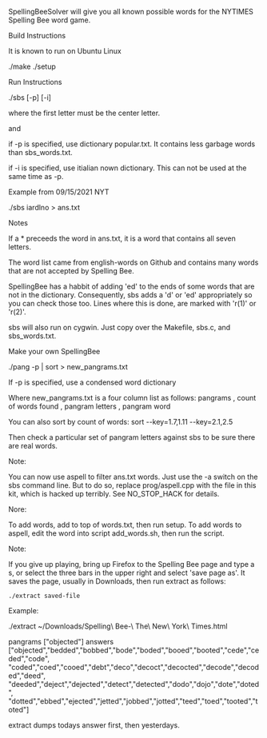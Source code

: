 SpellingBeeSolver will give you all known possible words
for the NYTIMES Spelling Bee word game.

Build Instructions

  It is known to run on Ubuntu Linux

  ./make
  ./setup

Run Instructions

  ./sbs [-p] [-i] <seven-puzzle-letters>

  where the first letter must be the center letter.

  and

  if -p is specified, use dictionary popular.txt. It contains
  less garbage words than sbs_words.txt.
 
  if -i is specified, use itialian nown dictionary. This can not be used
  at the same time as -p.
 
Example from 09/15/2021 NYT

  ./sbs iardlno > ans.txt

Notes

  If a * preceeds the word in ans.txt, it is a word that contains
  all seven letters.

  The word list came from english-words on Github and contains many
  words that are not accepted by Spelling Bee.

  SpellingBee has a habbit of adding 'ed' to the ends of some
  words that are not in the dictionary. Consequently, sbs adds a
  'd' or 'ed' appropriately so you can check those too. Lines
  where this is done, are marked with 'r(1)' or 'r(2)'.

  sbs will also run on cygwin. Just copy over the Makefile,
  sbs.c, and sbs_words.txt.

Make your own SpellingBee

  ./pang -p | sort > new_pangrams.txt

  If -p is specified, use a condensed word dictionary

  Where new_pangrams.txt is a four column list as follows:
    pangrams , count of words found , pangram letters , pangram word

  You can also sort by count of words: sort --key=1.7,1.11 --key=2.1,2.5

  Then check a particular set of pangram letters against sbs to be
  sure there are real words.
  
Note:

  You can now use aspell to filter ans.txt words. Just use the
  -a switch on the sbs command line. But to do so, replace
  prog/aspell.cpp with the file in this kit, which is hacked
  up terribly. See NO_STOP_HACK for details.

Nore:

  To add words, add to top of words.txt, then run setup. To add
  words to aspell, edit the word into script add_words.sh, then
  run the script.

Note:

  If you give up playing, bring up Firefox to the Spelling Bee page and
  type a <ctrl> s, or select the three bars in the upper right and select
  'save page as'. It saves the page, usually in Downloads, then
  run extract as follows:

    ./extract saved-file

  Example:

  ./extract ~/Downloads/Spelling\ Bee-\ The\ New\ York\ Times.html

  pangrams
    ["objected"]
  answers
    ["objected","bedded","bobbed","bode","boded","booed","booted","cede","ceded","code",
   "coded","coed","cooed","debt","deco","decoct","decocted","decode","decoded","deed",
   "deeded","deject","dejected","detect","detected","dodo","dojo","dote","doted",
   "dotted","ebbed","ejected","jetted","jobbed","jotted","teed","toed","tooted","toted"]

  extract dumps todays answer first, then yesterdays.